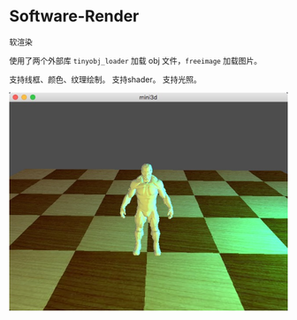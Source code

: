 # Software-Render
软渲染

使用了两个外部库 `tinyobj_loader` 加载 obj 文件，`freeimage` 加载图片。

支持线框、颜色、纹理绘制。
支持shader。
支持光照。

![screenshot](https://github.com/voidyucong/Software-Rendering/blob/master/screenshot.jpeg?raw=true)

